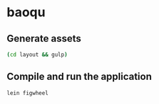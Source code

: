 # baoqu

## Generate assets

```sh
(cd layout && gulp)
```

## Compile and run the application

```sh
lein figwheel
```

